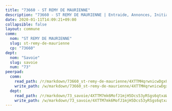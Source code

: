 ```yaml
---
title: "73660 - ST REMY DE MAURIENNE"
description: "73660 - ST REMY DE MAURIENNE | Entraide, Annonces, Initiatives"
date: 2020-01-11T14:09:21+09:00
collapsible: false
layout: commune
comm:
  nom: "ST REMY DE MAURIENNE"
  slug: st-remy-de-maurienne
  cp: "73660"
dept:
  nom: "Savoie"
  slug: savoie
  num: "73"
peerpad:
  comm:
    read_path: /r/markdown/73660_st-remy-de-maurienne/4XTTMHqrwnicwDgxUAP4v1UYgYJRNqt7x5EurrNmYham4qRgZ
    write_path: /w/markdown/73660_st-remy-de-maurienne/4XTTMHqrwnicwDgxUAP4v1UYgYJRNqt7x5EurrNmYham4qRgZ-K3TgV6Y4DrCuVAWqZ5rQ6PnnzeyS6J8x6TLxDwDo3YPJRGrx5DzJCkx52icYUmAe8ruudEa2hh2UCGAuD7w96NvqHtTPcpeFrjsvUtFD3xZoe7GDXF9zeCNNsy1NFvQWnnqtCFYZ
  dept:
    read_path: /r/markdown/73_savoie/4XTTM7mk6MofJ1mjH5Dcs53yRSgs6qtxaWYjKD54ttqHGEMur
    write_path: /w/markdown/73_savoie/4XTTM7mk6MofJ1mjH5Dcs53yRSgs6qtxaWYjKD54ttqHGEMur-K3TgTorsK1WLw8S2EgnkoX8tJEgZgam6ANhvqrVqNfiz9fX8kbMKu5AF1rqzXyxMRZgoVPrb5EERe3PeBhqF1SBfP5G1PJnvsDUF2LQSxevobpkDM4djQDebTYoo6Yx53thenJpY
---
```


